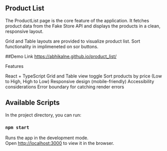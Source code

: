 ## Product List

The ProductList page is the core feature of the application. It fetches product data from the Fake Store API
and displays the products in a clean, responsive layout.

Grid and Table layouts are provided to visualize product list. Sort functionality in implimeneted on sor buttons.

##Demo Link
https://abhikalne.github.io/product_list/

Features

React + TypeScript
Grid and Table view toggle
Sort products by price (Low to High, High to Low)
Responsive design (mobile-friendly)
Accessibility considerations
Error boundary for catching render errors

## Available Scripts

In the project directory, you can run:

### `npm start`

Runs the app in the development mode.\
Open [http://localhost:3000](http://localhost:3000) to view it in the browser.
